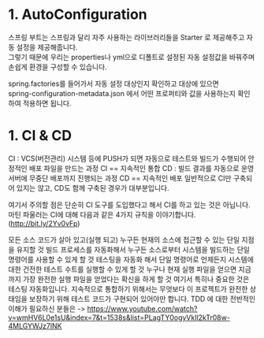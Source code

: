 # 1. AutoConfiguration   
스프링 부트는 스프링과 달리 자주 사용하는 라이브러리들을 Starter 로 제공해주고 자동 설정을 제공해줍니다.            
그렇기 때문에 우리는 properties나 yml으로 디폴트로 설정된 자동 설정값을 바꿔주며 손쉽게 환경을 구성할 수 있습니다.         
        
spring.factories를 들어가서 자동 설정 대상인지 확인하고 대상에 있으면       
spring-configuration-metadata.json 에서 어떤 프로퍼티와 값을 사용하는지 확인하여 적용하면 됩니다.        
   
# 1. CI & CD
CI : VCS(버전관리) 시스템 등에 PUSH가 되면 자동으로 테스트와 빌드가 수행되어 안정적인 배포 파일을 만드는 과정
CI == 지속적인 통합
CD : 빌드 결과를 자동으로 운영 서버에 무중단 배포까지 진행되는 과정
CD == 지속적인 배포
일반적으로 CI만 구축되어 있지는 않고, CD도 함께 구축된 경우가 대부분입니다.

여기서 주의할 점은 단순히 CI 도구를 도입했다고 해서 CI를 하고 있는 것은 아닙니다.
마틴 파울러는 CI에 대해 다음과 같은 4가지 규칙을 이야기합니다. (http://bit.ly/2Yv0vFp)

모든 소스 코드가 살아 있고(실행 되고) 누구든 현재의 소스에 접근할 수 있는 단일 지점을 유지할 것
빌드 프로세스를 자동화해서 누구든 소스로부터 시스템을 빌드하는 단일 명령어를 사용할 수 있게 할 것
테스팅을 자동화 해서 단일 명령어로 언제든지 시스템에 대한 건전한 테스트 수트를 실행할 수 있게 할 것
누구나 현재 실행 파일을 얻으면 지금까지 가장 완전한 실행 파일을 얻었다는 확신을 하게 할 것
여기서 특히나 중요한 것은 테스팅 자동화입니다.
지속적으로 통합하기 위해서는 무엇보다 이 프로젝트가 완전한 상태임을 보장하기 위해 테스트 코드가 구현되어 있어야만 합니다.
TDD 에 대한 전반적인 이해가 필요하신 분들은 ->
https://www.youtube.com/watch?v=wmHV6L0e1sU&index=7&t=1538s&list=PLagTY0ogyVkIl2kTr08w-4MLGYWJz7lNK


